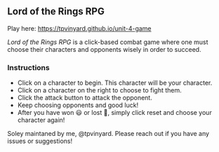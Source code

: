 ## Lord of the Rings RPG

Play here: https://tpvinyard.github.io/unit-4-game

*Lord of the Rings RPG* is a click-based combat game where one must choose their characters and opponents wisely in order to succeed.

### Instructions
* Click on a character to begin. This character will be your character.
* Click on a character on the right to choose to fight them.
* Click the attack button to attack the opponent.
* Keep choosing opponents and good luck!
* After you have won :smiley: or lost :grimacing:, simply click reset and choose your character again!







Soley maintaned by me, @tpvinyard. Please reach out if you have any issues or suggestions!